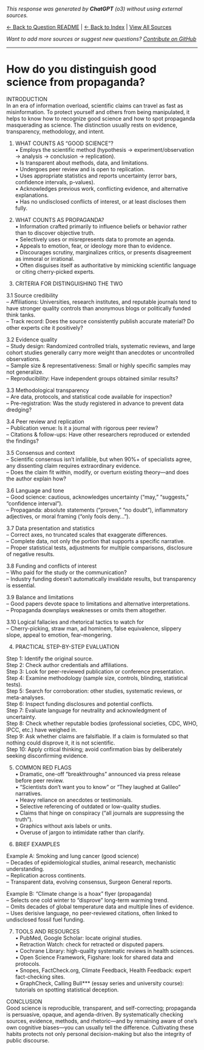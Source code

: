 <!-- 
Generated by: chatgpt
Model: o3
Prompt type: default
Generated at: 2025-06-12T13:50:51.863786
-->

*This response was generated by **ChatGPT** (o3) without using external sources.*

[← Back to Question README](README.md) | [← Back to Index](../README.md) | [View All Sources](../allsources.md)

*Want to add more sources or suggest new questions? [Contribute on GitHub](https://github.com/justinwest/SuggestedSources)*

---

# How do you distinguish good science from propaganda?

INTRODUCTION  
In an era of information overload, scientific claims can travel as fast as misinformation. To protect yourself and others from being manipulated, it helps to know how to recognize good science and how to spot propaganda masquerading as science. The distinction usually rests on evidence, transparency, methodology, and intent.

1. WHAT COUNTS AS “GOOD SCIENCE”?  
• Employs the scientific method (hypothesis → experiment/observation → analysis → conclusion → replication).  
• Is transparent about methods, data, and limitations.  
• Undergoes peer review and is open to replication.  
• Uses appropriate statistics and reports uncertainty (error bars, confidence intervals, p-values).  
• Acknowledges previous work, conflicting evidence, and alternative explanations.  
• Has no undisclosed conflicts of interest, or at least discloses them fully.

2. WHAT COUNTS AS PROPAGANDA?  
• Information crafted primarily to influence beliefs or behavior rather than to discover objective truth.  
• Selectively uses or misrepresents data to promote an agenda.  
• Appeals to emotion, fear, or ideology more than to evidence.  
• Discourages scrutiny, marginalizes critics, or presents disagreement as immoral or irrational.  
• Often disguises itself as authoritative by mimicking scientific language or citing cherry-picked experts.

3. CRITERIA FOR DISTINGUISHING THE TWO  

3.1 Source credibility  
  – Affiliations: Universities, research institutes, and reputable journals tend to have stronger quality controls than anonymous blogs or politically funded think tanks.  
  – Track record: Does the source consistently publish accurate material? Do other experts cite it positively?

3.2 Evidence quality  
  – Study design: Randomized controlled trials, systematic reviews, and large cohort studies generally carry more weight than anecdotes or uncontrolled observations.  
  – Sample size & representativeness: Small or highly specific samples may not generalize.  
  – Reproducibility: Have independent groups obtained similar results?

3.3 Methodological transparency  
  – Are data, protocols, and statistical code available for inspection?  
  – Pre-registration: Was the study registered in advance to prevent data dredging?

3.4 Peer review and replication  
  – Publication venue: Is it a journal with rigorous peer review?  
  – Citations & follow-ups: Have other researchers reproduced or extended the findings?

3.5 Consensus and context  
  – Scientific consensus isn’t infallible, but when 90%+ of specialists agree, any dissenting claim requires extraordinary evidence.  
  – Does the claim fit within, modify, or overturn existing theory—and does the author explain how?

3.6 Language and tone  
  – Good science: cautious, acknowledges uncertainty (“may,” “suggests,” “confidence interval”).  
  – Propaganda: absolute statements (“proven,” “no doubt”), inflammatory adjectives, or moral framing (“only fools deny…”).

3.7 Data presentation and statistics  
  – Correct axes, no truncated scales that exaggerate differences.  
  – Complete data, not only the portion that supports a specific narrative.  
  – Proper statistical tests, adjustments for multiple comparisons, disclosure of negative results.

3.8 Funding and conflicts of interest  
  – Who paid for the study or the communication?  
  – Industry funding doesn’t automatically invalidate results, but transparency is essential.

3.9 Balance and limitations  
  – Good papers devote space to limitations and alternative interpretations.  
  – Propaganda downplays weaknesses or omits them altogether.

3.10 Logical fallacies and rhetorical tactics to watch for  
  – Cherry-picking, straw man, ad hominem, false equivalence, slippery slope, appeal to emotion, fear-mongering.

4. PRACTICAL STEP-BY-STEP EVALUATION  

Step 1: Identify the original source.  
Step 2: Check author credentials and affiliations.  
Step 3: Look for peer-reviewed publication or conference presentation.  
Step 4: Examine methodology (sample size, controls, blinding, statistical tests).  
Step 5: Search for corroboration: other studies, systematic reviews, or meta-analyses.  
Step 6: Inspect funding disclosures and potential conflicts.  
Step 7: Evaluate language for neutrality and acknowledgment of uncertainty.  
Step 8: Check whether reputable bodies (professional societies, CDC, WHO, IPCC, etc.) have weighed in.  
Step 9: Ask whether claims are falsifiable. If a claim is formulated so that nothing could disprove it, it is not scientific.  
Step 10: Apply critical thinking; avoid confirmation bias by deliberately seeking disconfirming evidence.

5. COMMON RED FLAGS  
• Dramatic, one-off “breakthroughs” announced via press release before peer review.  
• “Scientists don’t want you to know” or “They laughed at Galileo” narratives.  
• Heavy reliance on anecdotes or testimonials.  
• Selective referencing of outdated or low-quality studies.  
• Claims that hinge on conspiracy (“all journals are suppressing the truth”).  
• Graphics without axis labels or units.  
• Overuse of jargon to intimidate rather than clarify.

6. BRIEF EXAMPLES  

Example A: Smoking and lung cancer (good science)  
  – Decades of epidemiological studies, animal research, mechanistic understanding.  
  – Replication across continents.  
  – Transparent data, evolving consensus, Surgeon General reports.  

Example B: “Climate change is a hoax” flyer (propaganda)  
  – Selects one cold winter to “disprove” long-term warming trend.  
  – Omits decades of global temperature data and multiple lines of evidence.  
  – Uses derisive language, no peer-reviewed citations, often linked to undisclosed fossil fuel funding.

7. TOOLS AND RESOURCES  
• PubMed, Google Scholar: locate original studies.  
• Retraction Watch: check for retracted or disputed papers.  
• Cochrane Library: high-quality systematic reviews in health sciences.  
• Open Science Framework, Figshare: look for shared data and protocols.  
• Snopes, FactCheck.org, Climate Feedback, Health Feedback: expert fact-checking sites.  
• GraphCheck, Calling Bull*** (essay series and university course): tutorials on spotting statistical deception.

CONCLUSION  
Good science is reproducible, transparent, and self-correcting; propaganda is persuasive, opaque, and agenda-driven. By systematically checking sources, evidence, methods, and rhetoric—and by remaining aware of one’s own cognitive biases—you can usually tell the difference. Cultivating these habits protects not only personal decision-making but also the integrity of public discourse.